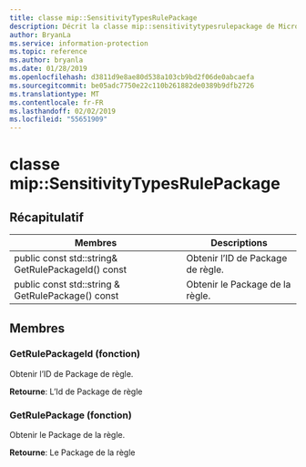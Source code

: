 ```yaml
---
title: classe mip::SensitivityTypesRulePackage
description: Décrit la classe mip::sensitivitytypesrulepackage de Microsoft Information Protection (MIP) SDK.
author: BryanLa
ms.service: information-protection
ms.topic: reference
ms.author: bryanla
ms.date: 01/28/2019
ms.openlocfilehash: d3811d9e8ae80d538a103cb9bd2f06de0abcaefa
ms.sourcegitcommit: be05adc7750e22c110b261882de0389b9dfb2726
ms.translationtype: MT
ms.contentlocale: fr-FR
ms.lasthandoff: 02/02/2019
ms.locfileid: "55651909"
---
```

# <a name="class-mipsensitivitytypesrulepackage"></a>classe mip::SensitivityTypesRulePackage 
  
## <a name="summary"></a>Récapitulatif
 Membres                        | Descriptions                                
--------------------------------|---------------------------------------------
public const std::string& GetRulePackageId() const  |  Obtenir l’ID de Package de règle.
public const std::string & GetRulePackage() const  |  Obtenir le Package de la règle.
  
## <a name="members"></a>Membres
  
### <a name="getrulepackageid-function"></a>GetRulePackageId (fonction)
Obtenir l’ID de Package de règle.

  
**Retourne**: L’Id de Package de règle
  
### <a name="getrulepackage-function"></a>GetRulePackage (fonction)
Obtenir le Package de la règle.

  
**Retourne**: Le Package de la règle